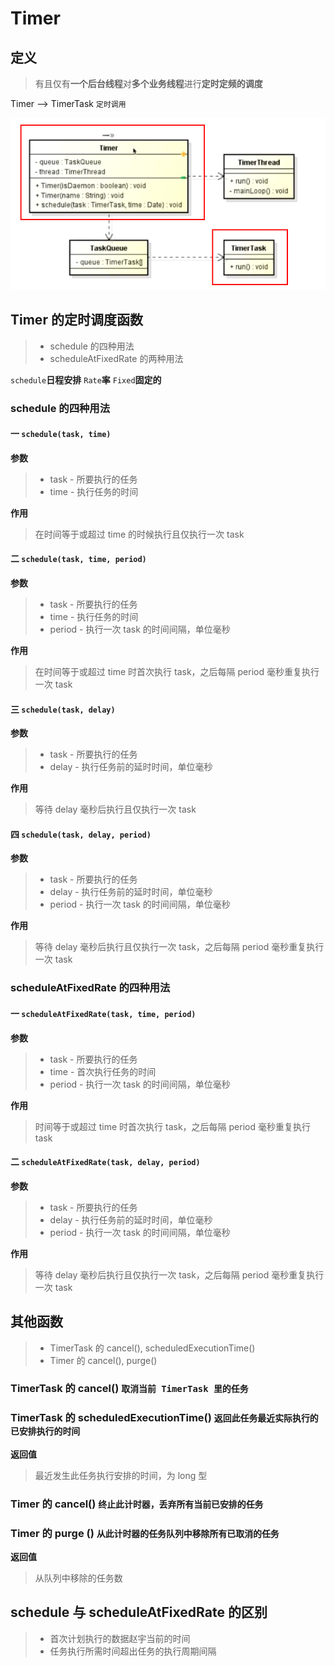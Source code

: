 
# Timer

## 定义
> 有且仅有**一个后台线程**对**多个业务线程**进行**定时定频的调度**

Timer --> TimerTask `定时调用`

![](./2017-07-17_214226.jpg)

## Timer 的定时调度函数

> * schedule 的四种用法
> * scheduleAtFixedRate 的两种用法

`schedule`**日程安排**
`Rate`**率**
`Fixed`**固定的**

### schedule 的四种用法
#### 一 `schedule(task, time)`
**参数**
> * task - 所要执行的任务
> * time - 执行任务的时间

**作用**
> 在时间等于或超过 time 的时候执行且仅执行一次 task

#### 二 `schedule(task, time, period)`
**参数**
> * task - 所要执行的任务
> * time - 执行任务的时间
> * period - 执行一次 task 的时间间隔，单位毫秒

**作用**
> 在时间等于或超过 time 时首次执行 task，之后每隔 period 毫秒重复执行一次 task

#### 三 `schedule(task, delay)`
**参数**
> * task - 所要执行的任务
> * delay - 执行任务前的延时时间，单位毫秒

**作用**
> 等待 delay 毫秒后执行且仅执行一次 task

#### 四 `schedule(task, delay, period)`
**参数**
> * task - 所要执行的任务
> * delay - 执行任务前的延时时间，单位毫秒
> * period - 执行一次 task 的时间间隔，单位毫秒

**作用**
> 等待 delay 毫秒后执行且仅执行一次 task，之后每隔 period 毫秒重复执行一次 task


### scheduleAtFixedRate 的四种用法
#### 一 `scheduleAtFixedRate(task, time, period)`
**参数**
> * task - 所要执行的任务
> * time - 首次执行任务的时间
> * period - 执行一次 task 的时间间隔，单位毫秒

**作用**
> 时间等于或超过 time 时首次执行 task，之后每隔 period 毫秒重复执行task

#### 二 `scheduleAtFixedRate(task, delay, period)`
**参数**
> * task - 所要执行的任务
> * delay - 执行任务前的延时时间，单位毫秒
> * period - 执行一次 task 的时间间隔，单位毫秒

**作用**
> 等待 delay 毫秒后执行且仅执行一次 task，之后每隔 period 毫秒重复执行一次 task



## 其他函数

> * TimerTask 的 cancel(), scheduledExecutionTime()
> * Timer 的 cancel(), purge()

### TimerTask 的 cancel() `取消当前 TimerTask 里的任务`

### TimerTask 的 scheduledExecutionTime() `返回此任务最近实际执行的已安排执行的时间`
**返回值**
> 最近发生此任务执行安排的时间，为 long 型

### Timer 的 cancel() `终止此计时器，丢弃所有当前已安排的任务`

### Timer 的 purge () `从此计时器的任务队列中移除所有已取消的任务`
**返回值**
> 从队列中移除的任务数


## schedule 与 scheduleAtFixedRate 的区别

> * 首次计划执行的数据赵宇当前的时间
> * 任务执行所需时间超出任务的执行周期间隔
